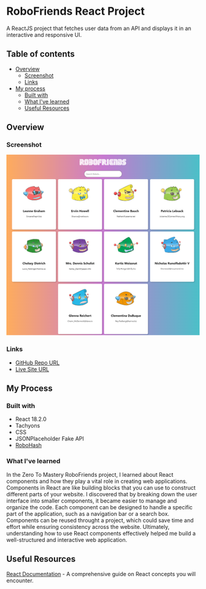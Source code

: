 # RoboFriends React Project

A ReactJS project that fetches user data from an API and displays it in an interactive and responsive UI.



## Table of contents
- [Overview](#overview)
  - [Screenshot](#screenshot)
  - [Links](#links)
- [My process](#my-process)
  - [Built with](#built-with)
  - [What I've learned](#what-i-learned)
  - [Useful Resources](#useful-resources)
## Overview
### Screenshot

![RoboFriends Project](https://github.com/adrvnc/learn-react-robofriends-project/blob/gh-pages/react-robofriends-project.png)
### Links

- [GitHub Repo URL](https://github.com/adrvnc/learn-react-robofriends-project)
- [Live Site URL](https://adrvnc.github.io/learn-react-robofriends-project/)
## My Process
### Built with 

- React 18.2.0 
- Tachyons 
- CSS 
- JSONPlaceholder Fake API
- [RoboHash](https://robohash.org/)

### What I've learned 

In the Zero To Mastery RoboFriends project, I learned about React components and how they play a vital role in creating web applications. Components in React are like building blocks that you can use to construct different parts of your website. I discovered that by breaking down the user interface into smaller components, it became easier to manage and organize the code. Each component can be designed to handle a specific part of the application, such as a navigation bar or a search box. Components can be reused throught a project, which could save time and effort while ensuring consistency across the website. Ultimately, understanding how to use React components effectively helped me build a well-structured and interactive web application.
## Useful Resources 
[React Documentation](https://react.dev/learn) - A comprehensive guide on React concepts you will encounter. 
